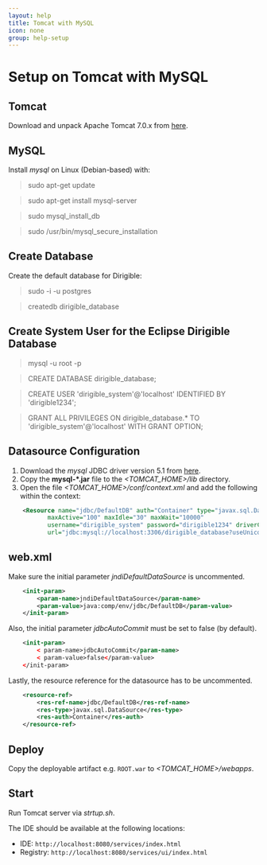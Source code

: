 ```yaml
---
layout: help
title: Tomcat with MySQL
icon: none
group: help-setup
---
```


Setup on Tomcat with MySQL
===


Tomcat
---

Download and unpack Apache Tomcat 7.0.x from [here](http://tomcat.apache.org/download-70.cgi).

MySQL
---

Install *mysql* on Linux (Debian-based) with:

> sudo apt-get update

> sudo apt-get install mysql-server

> sudo mysql\_install\_db

> sudo /usr/bin/mysql\_secure\_installation

Create Database
---

Create the default database for Dirigible:

> sudo -i -u postgres

> createdb dirigible_database

Create System User for the Eclipse Dirigible Database
---

> mysql -u root -p

> CREATE DATABASE dirigible_database;

> CREATE USER 'dirigible_system'@'localhost' IDENTIFIED BY 'dirigible1234';

> GRANT ALL PRIVILEGES ON dirigible_database.* TO 'dirigible_system'@'localhost' WITH GRANT OPTION;

Datasource Configuration
---

1. Download the *mysql* JDBC driver version 5.1 from [here](http://dev.mysql.com/downloads/connector/j/).
2. Copy the **mysql-*.jar** file to the *<TOMCAT_HOME>/lib* directory.
3. Open the file *<TOMCAT_HOME>/conf/context.xml* and add the following within the context:

```xml
    <Resource name="jdbc/DefaultDB" auth="Container" type="javax.sql.DataSource"
           maxActive="100" maxIdle="30" maxWait="10000"
           username="dirigible_system" password="dirigible1234" driverClassName="com.mysql.jdbc.Driver"
           url="jdbc:mysql://localhost:3306/dirigible_database?useUnicode=true&amp;characterEncoding=UTF-8"/>
```

web.xml
---

Make sure the initial parameter *jndiDefaultDataSource* is uncommented.

```xml
    <init-param>
        <param-name>jndiDefaultDataSource</param-name>
        <param-value>java:comp/env/jdbc/DefaultDB</param-value>
    </init-param>
```

Also, the initial parameter *jdbcAutoCommit* must be set to false (by default).

```xml
    <init-param>
        < param-name>jdbcAutoCommit</param-name>
        < param-value>false</param-value>
    </init-param>
```

Lastly, the resource reference for the datasource has to be uncommented.

```xml
    <resource-ref>
        <res-ref-name>jdbc/DefaultDB</res-ref-name>
        <res-type>javax.sql.DataSource</res-type>
        <res-auth>Container</res-auth>
    </resource-ref>
```

Deploy
---

Copy the deployable artifact e.g. `ROOT.war` to *<TOMCAT_HOME>/webapps*.

Start
---

Run Tomcat server via *strtup.sh*. 

The IDE should be available at the following locations: 

*  IDE: `http://localhost:8080/services/index.html`
* Registry: `http://localhost:8080/services/ui/index.html` 
